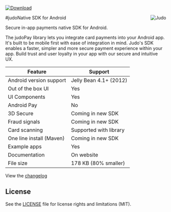 [ ![Download](https://api.bintray.com/packages/judopay/maven/android-sdk/images/download.svg) ](https://bintray.com/judopay/maven/android-sdk/_latestVersion)

<p>
  <img  align="right" src="https://github.com/JudoPay/Judo-Xamarin/blob/master/resources/judo_logo.png?raw=true" alt="Judo"/>
</p>
#judoNative SDK for Android

Secure in-app payments native SDK for Android.

The judoPay library lets you integrate card payments into your Android app. It's built to be mobile first with ease of integration in mind. Judo's SDK enables a faster, simpler and more secure payment experience within your app. Build trust and user loyalty in your app with our secure and intuitive UX.

|Feature|Support|
|---|---|
|Android version support|Jelly Bean 4.1+ (2012)|
|Out of the box UI|Yes|
|UI Components|Yes|
|Android Pay|No|
|3D Secure|Coming in new SDK|
|Fraud signals|Coming in new SDK|
|Card scanning|Supported with library|
|One line install (Maven)|Coming in new SDK|
|Example apps|Yes|
|Documentation|On website|
|File size|178 KB (80% smaller)|


View the [changelog](https://github.com/JudoPay/Judo-Android/blob/master/CHANGELOG.md)

## License

See the [LICENSE](LICENSE.md) file for license rights and limitations (MIT).
